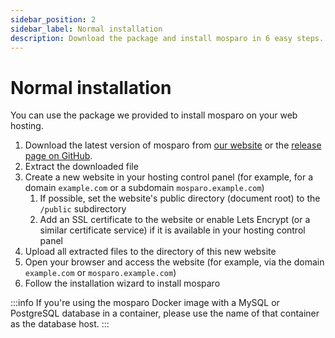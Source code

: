 ```yaml
---
sidebar_position: 2
sidebar_label: Normal installation
description: Download the package and install mosparo in 6 easy steps.
---
```


# Normal installation

You can use the package we provided to install mosparo on your web hosting.

1. Download the latest version of mosparo from [our website](https://mosparo.io/releases/) or the [release page on GitHub](https://github.com/mosparo/mosparo/releases).
2. Extract the downloaded file
3. Create a new website in your hosting control panel (for example, for a domain `example.com` or a subdomain `mosparo.example.com`)
   1. If possible, set the website's public directory (document root) to the `/public` subdirectory
   2. Add an SSL certificate to the website or enable Lets Encrypt (or a similar certificate service) if it is available in your hosting control panel
4. Upload all extracted files to the directory of this new website
5. Open your browser and access the website (for example, via the domain `example.com` or `mosparo.example.com`)
6. Follow the installation wizard to install mosparo

:::info
If you're using the mosparo Docker image with a MySQL or PostgreSQL database in a container, please use the name of that container as the database host.
:::